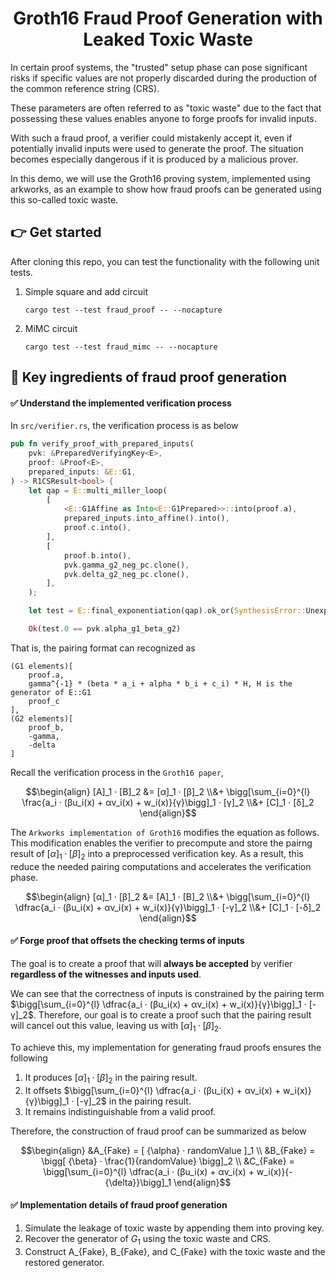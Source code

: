 <h1 align="center">Groth16 Fraud Proof Generation with Leaked Toxic Waste</h1>

In certain proof systems, the "trusted" setup phase can pose significant risks if specific values are not properly discarded during the production of the common reference string (CRS).

These parameters are often referred to as "toxic waste" due to the fact that possessing these values enables anyone to forge proofs for invalid inputs.

With such a fraud proof, a verifier could mistakenly accept it, even if potentially invalid inputs were used to generate the proof. The situation becomes especially dangerous if it is produced by a malicious prover.

In this demo, we will use the Groth16 proving system, implemented using arkworks, as an example to show how fraud proofs can be generated using this so-called toxic waste.

## 👉 Get started

After cloning this repo, you can test the functionality with the following unit tests.

1. Simple square and add circuit
    ```
    cargo test --test fraud_proof -- --nocapture
    ```
2. MiMC circuit
    ```
    cargo test --test fraud_mimc -- --nocapture
    ```

## 🧬 Key ingredients of fraud proof generation

#### ✅ Understand the implemented verification process

In `src/verifier.rs`, the verification process is as below
```rust
pub fn verify_proof_with_prepared_inputs(
    pvk: &PreparedVerifyingKey<E>,
    proof: &Proof<E>,
    prepared_inputs: &E::G1,
) -> R1CSResult<bool> {
    let qap = E::multi_miller_loop(
        [
            <E::G1Affine as Into<E::G1Prepared>>::into(proof.a),
            prepared_inputs.into_affine().into(),
            proof.c.into(),
        ],
        [
            proof.b.into(),
            pvk.gamma_g2_neg_pc.clone(),
            pvk.delta_g2_neg_pc.clone(),
        ],
    );

    let test = E::final_exponentiation(qap).ok_or(SynthesisError::UnexpectedIdentity)?;

    Ok(test.0 == pvk.alpha_g1_beta_g2)
```

That is, the pairing format can recognized as
```
(G1 elements)[
    proof.a,
    gamma^{-1} * (beta * a_i + alpha * b_i + c_i) * H, H is the generator of E::G1
    proof_c
],
(G2 elements)[
    proof_b,
    -gamma,
    -delta
]
```

Recall the verification process in the `Groth16 paper`, 

```math
\begin{align}
[A]_1 · [B]_2 &= [α]_1 · [β]_2
\\&+ \bigg[\sum_{i=0}^{l} \frac{a_i · (βu_i(x) + αv_i(x) + w_i(x)}{γ}\bigg]_1 · [γ]_2
\\&+ [C]_1 · [δ]_2
\end{align}
```

The `Arkworks implementation of Groth16` modifies the equation as follows. This modification enables the verifier to precompute and store the pairng result of $[α]_1 · [β]_2$ into a preprocessed verification key. As a result, this reduce the needed pairing computations and accelerates the verification phase.

```math
\begin{align}
[α]_1 · [β]_2 &= [A]_1 · [B]_2
\\&+ \bigg[\sum_{i=0}^{l} \dfrac{a_i · (βu_i(x) + αv_i(x) + w_i(x)}{γ}\bigg]_1 · [-γ]_2
\\&+ [C]_1 · [-δ]_2
\end{align}
```

#### ✅ Forge proof that offsets the checking terms of inputs

The goal is to create a proof that will **always be accepted** by verifier **regardless of the witnesses and inputs used**.

We can see that the correctness of inputs is constrained by the pairing term $\bigg[\sum_{i=0}^{l} \dfrac{a_i · (βu_i(x) + αv_i(x) + w_i(x)}{γ}\bigg]_1 · [-γ]_2$. Therefore, our goal is to create a proof such that the pairing result will cancel out this value, leaving us with $[α]_1 · [β]_2$.

To achieve this, my implementation for generating fraud proofs ensures the following
1. It produces $[α]_1 · [β]_2$ in the pairing result.
2. It offsets $\bigg[\sum_{i=0}^{l} \dfrac{a_i · (βu_i(x) + αv_i(x) + w_i(x)}{γ}\bigg]_1 · [-γ]_2$ in the pairing result.
3. It remains indistinguishable from a valid proof.

Therefore, the construction of fraud proof can be summarized as below

```math
\begin{align}
&A_{Fake} = [ {\alpha} · randomValue ]_1 \\
&B_{Fake} = \bigg[ {\beta} · \frac{1}{randomValue} \bigg]_2 \\
&C_{Fake} = \bigg[\sum_{i=0}^{l} \dfrac{a_i · (βu_i(x) + αv_i(x) + w_i(x)}{-{\delta}}\bigg]_1
\end{align}
```

#### ✅ Implementation details of fraud proof generation

1. Simulate the leakage of toxic waste by appending them into proving key.
2. Recover the generator of $G_1$ using the toxic waste and CRS.
3. Construct A_{Fake}, B_{Fake}, and C_{Fake} with the toxic waste and the restored generator.
